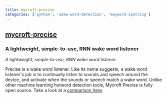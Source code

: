 ```yaml
---
title: mycroft-precise
categories: ['python', 'wake-word-detection', 'keyword-spotting']
---
```

## [mycroft-precise](https://github.com/MycroftAI/mycroft-precise)

### A lightweight, simple-to-use, RNN wake word listener


*A lightweight, simple-to-use, RNN wake word listener.*

Precise is a wake word listener. Like its name suggests,
a wake word listener's job is to continually listen to
sounds and speech around the device, and activate when
the sounds or speech match a wake word. Unlike other machine
learning hotword detection tools, Mycroft Precise is fully open
source. Take a look at a [comparison here][comparison].

[comparison]: https://github.com/MycroftAI/mycroft-precise/wiki/Software-Comparison
